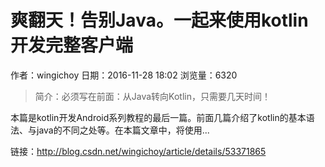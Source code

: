 # 爽翻天！告别Java。一起来使用kotlin开发完整客户端
作者：wingichoy
日期：2016-11-28 18:02
浏览量：6320
> 简介：必须写在前面：从Java转向Kotlin，只需要几天时间！

本篇是kotlin开发Android系列教程的最后一篇。前面几篇介绍了kotlin的基本语法、与java的不同之处等。在本篇文章中，将使用...

 链接：http://blog.csdn.net/wingichoy/article/details/53371865
